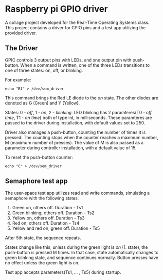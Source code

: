 # Raspberry pi GPIO driver

A collage project developed for the Real-Time Operating Systems class. This project contains a driver for GPIO pins and a test app utilizing the provided driver.

## The Driver

GPIO controls 3 output pins with LEDs, and one output pin with push-button. When a command is written, one of the three LEDs transitions to one of three states: on, off, or blinking.

For example:

```
echo "R1" > /dev/sem_driver
```

This command brings the Red LE diode to the _on_ state. The other diodes are denoted as G (Green) and Y (Yellow).

States: 0 - _off_, 1 - _on_, 2 - _blinking_. LED blinking has 2 paramteres(T0 - _off time_, T1 - _on time_) both of type int, in milliseconds. These paramteres are passed to the driver during installation, with default values set to 250.

Driver also manages a push-button, counting the number of times it is pressed. The counting stops when the counter reaches a maximum number, M (maximum number of presses). The value of M is also passed as a parameter during controller installation, with a default value of 15.

To reset the push-button counter:

```
echo "C" > /dev/sem_driver
```

## Semaphore test app

The user-space test app utilizes read and write commands, simulating a semaphore with the following states:

1. Green on, others off. Duration - Ts1
2. Green blinking, others off. Duration - Ts2
3. Yellow on, others off. Duration - Ts3
4. Red on, others off. Duration - Ts4
5. Yellow and red on, green off. Duration - Ts5

After 5th state, the sequence repeats.

States change like this, unless during the green light is _on_ (1. state), the push-button is pressed M times. In that case, state automatically changes to green blinking state, and sequence continues normally. Button presses have no effect unless the green light is on.

Test app accepts parameters(Ts1, ... , Ts5) during startup.
